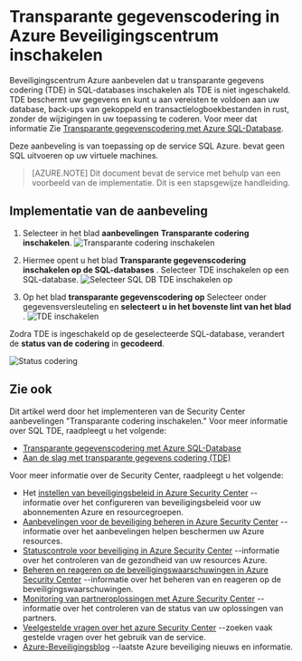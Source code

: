 <properties
   pageTitle="Transparante gegevenscodering in Azure Beveiligingscentrum inschakelen | Microsoft Azure"
   description="Dit document wordt beschreven hoe u voor de uitvoering van de aanbeveling Azure Beveiligingscentrum **Inschakelen transparante gegevenscodering**."
   services="security-center"
   documentationCenter="na"
   authors="TerryLanfear"
   manager="MBaldwin"
   editor=""/>

<tags
   ms.service="security-center"
   ms.devlang="na"
   ms.topic="article"
   ms.tgt_pltfrm="na"
   ms.workload="na"
   ms.date="07/29/2016"
   ms.author="terrylan"/>

# <a name="enable-transparent-data-encryption-in-azure-security-center"></a>Transparante gegevenscodering in Azure Beveiligingscentrum inschakelen

Beveiligingscentrum Azure aanbevelen dat u transparante gegevens codering (TDE) in SQL-databases inschakelen als TDE is niet ingeschakeld. TDE beschermt uw gegevens en kunt u aan vereisten te voldoen aan uw database, back-ups van gekoppeld en transactielogboekbestanden in rust, zonder de wijzigingen in uw toepassing te coderen. Voor meer dat informatie Zie [Transparante gegevenscodering met Azure SQL-Database](https://msdn.microsoft.com/library/dn948096).

Deze aanbeveling is van toepassing op de service SQL Azure. bevat geen SQL uitvoeren op uw virtuele machines.

> [AZURE.NOTE] Dit document bevat de service met behulp van een voorbeeld van de implementatie.  Dit is een stapsgewijze handleiding.

## <a name="implement-the-recommendation"></a>Implementatie van de aanbeveling

1. Selecteer in het blad **aanbevelingen** **Transparante codering inschakelen**.
![Transparante codering inschakelen][1]

2. Hiermee opent u het blad **Transparante gegevenscodering inschakelen op de SQL-databases** . Selecteer TDE inschakelen op een SQL-database.
![Selecteer SQL DB TDE inschakelen op][2]
3. Op het blad **transparante gegevenscodering** **op** Selecteer onder gegevensversleuteling en **selecteert u in het bovenste lint van het blad** .
![TDE inschakelen][3]

  Zodra TDE is ingeschakeld op de geselecteerde SQL-database, verandert de **status van de codering** in **gecodeerd**.    

  ![Status codering][4]

## <a name="see-also"></a>Zie ook

Dit artikel werd door het implementeren van de Security Center aanbevelingen "Transparante codering inschakelen." Voor meer informatie over SQL TDE, raadpleegt u het volgende:

- [Transparante gegevenscodering met Azure SQL-Database](https://msdn.microsoft.com/library/dn948096)
- [Aan de slag met transparante gegevens codering (TDE)](../sql-data-warehouse/sql-data-warehouse-encryption-tde.md)

Voor meer informatie over de Security Center, raadpleegt u het volgende:

- Het [instellen van beveiligingsbeleid in Azure Security Center](security-center-policies.md) --informatie over het configureren van beveiligingsbeleid voor uw abonnementen Azure en resourcegroepen.
- [Aanbevelingen voor de beveiliging beheren in Azure Security Center](security-center-recommendations.md) --informatie over het aanbevelingen helpen beschermen uw Azure resources.
- [Statuscontrole voor beveiliging in Azure Security Center](security-center-monitoring.md) --informatie over het controleren van de gezondheid van uw resources Azure.
- [Beheren en reageren op de beveiligingswaarschuwingen in Azure Security Center](security-center-managing-and-responding-alerts.md) --informatie over het beheren van en reageren op de beveiligingswaarschuwingen.
- [Monitoring van partneroplossingen met Azure Security Center](security-center-partner-solutions.md) --informatie over het controleren van de status van uw oplossingen van partners.
- [Veelgestelde vragen over het azure Security Center](security-center-faq.md) --zoeken vaak gestelde vragen over het gebruik van de service.
- [Azure-Beveiligingsblog](http://blogs.msdn.com/b/azuresecurity/) --laatste Azure beveiliging nieuws en informatie.

<!--Image references-->
[1]: ./media/security-center-enable-tde-on-sql-databases/enable-tde.png
[2]:./media/security-center-enable-tde-on-sql-databases/transparent-data-encryption-blade.png
[3]: ./media/security-center-enable-tde-on-sql-databases/turn-on-tde.png
[4]: ./media/security-center-enable-tde-on-sql-databases/encrypted.png
